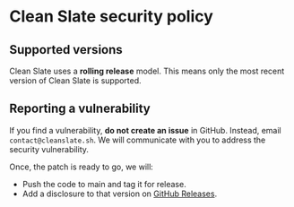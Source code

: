 # Clean Slate security policy

## Supported versions

Clean Slate uses a **rolling release** model. This means only the most recent version of Clean Slate is supported.

## Reporting a vulnerability

If you find a vulnerability, **do not create an issue** in GitHub. Instead, email `contact@cleanslate.sh`. We will communicate with you to address the security vulnerability.

Once, the patch is ready to go, we will:

- Push the code to main and tag it for release.
- Add a disclosure to that version on [GitHub Releases](https://github.com/successible/cleanslate/releases).
